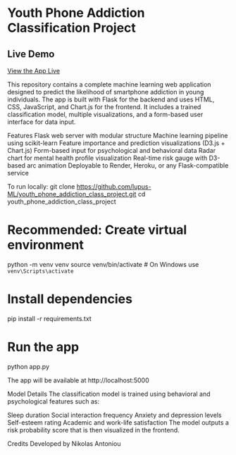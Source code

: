 # Youth Phone Addiction Classification Project

## Live Demo
[View the App Live](https://youth-phone-addiction-class-project.onrender.com)


This repository contains a complete machine learning web application designed to predict the likelihood of smartphone addiction in young individuals. The app is built with Flask for the backend and uses HTML, CSS, JavaScript, and Chart.js for the frontend.
It includes a trained classification model, multiple visualizations, and a form-based user interface for data input.

Features
Flask web server with modular structure
Machine learning pipeline using scikit-learn
Feature importance and prediction visualizations (D3.js + Chart.js)
Form-based input for psychological and behavioral data
Radar chart for mental health profile visualization
Real-time risk gauge with D3-based arc animation
Deployable to Render, Heroku, or any Flask-compatible service

To run locally:
git clone https://github.com/lupus-ML/youth_phone_addiction_class_project.git
cd youth_phone_addiction_class_project

# Recommended: Create virtual environment
python -m venv venv
source venv/bin/activate  # On Windows use `venv\Scripts\activate`

# Install dependencies
pip install -r requirements.txt

# Run the app
python app.py

The app will be available at http://localhost:5000

Model Details
The classification model is trained using behavioral and psychological features such as:

Sleep duration
Social interaction frequency
Anxiety and depression levels
Self-esteem rating
Academic and work-life satisfaction
The model outputs a risk probability score that is then visualized in the frontend.

Credits
Developed by Nikolas Antoniou

